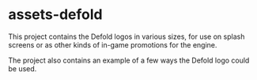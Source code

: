 # assets-defold

This project contains the Defold logos in various sizes, for use on splash screens or as other kinds of in-game promotions for the engine.

The project also contains an example of a few ways the Defold logo could be used.
